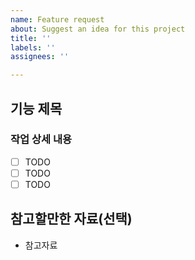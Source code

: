 ```yaml
---
name: Feature request
about: Suggest an idea for this project
title: ''
labels: ''
assignees: ''

---
```


## 기능 제목

### 작업 상세 내용

- [ ] TODO
- [ ] TODO
- [ ] TODO

## 참고할만한 자료(선택)

<!-- 해당 내용이 없으면 삭제해주세요 -->

- 참고자료
